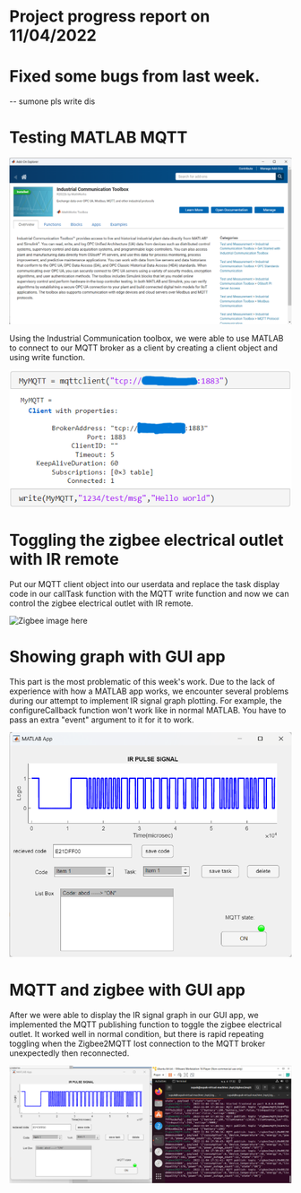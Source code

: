 # Project progress report on 11/04/2022

# Fixed some bugs from last week.
-- sumone pls write dis

# Testing MATLAB MQTT

![Industrial_Communication_Toolbox](/images/week2/Industrial_Communication_Toolbox.png)

Using the Industrial Communication toolbox, we were able to use MATLAB to connect to our MQTT broker as a client by creating a client object and using write function.

![MQTT in MATLAB](/images/week2/MQTTclient_MATLAB.png)

# Toggling the zigbee electrical outlet with IR remote
Put our MQTT client object into our userdata and replace the task display code in our callTask function with the MQTT write function and now we can control the zigbee electrical outlet with IR remote.

![Zigbee image here]()

# Showing graph with GUI app
This part is the most problematic of this week's work. Due to the lack of experience with how a MATLAB app works, we encounter several problems during our attempt to implement IR signal graph plotting. For example, the configureCallback function won't work like in normal MATLAB. You have to pass an extra "event" argument to it for it to work.

![Graph](/images/week2/IR_Pulse_Plot.png)

# MQTT and zigbee with GUI app
After we were able to display the IR signal graph in our GUI app, we implemented the MQTT publishing function to toggle the zigbee electrical outlet. It worked well in normal condition, but there is rapid repeating toggling when the Zigbee2MQTT lost connection to the MQTT broker unexpectedly then reconnected.

![MQTT and zigbee with GUI app](/images/week2/IR_to_MQTT_over_GUI_app.png)
